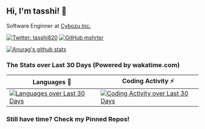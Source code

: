 ## Hi, I'm tasshi! 👋
Software Enginner at [Cybozu Inc.](https://github.com/cybozu)

[![Twitter: tasshi820](https://img.shields.io/twitter/follow/tasshi820?style=social)](https://twitter.com/tasshi820)
[![GitHub mshrtsr](https://img.shields.io/github/followers/mshrtsr?label=follow&style=social)](https://github.com/mshrtsr)
<!--
**mshrtsr/mshrtsr** is a ✨ _special_ ✨ repository because its `README.md` (this file) appears on your GitHub profile.

Here are some ideas to get you started:

- 🔭 I’m currently working on ...
- 🌱 I’m currently learning ...
- 👯 I’m looking to collaborate on ...
- 🤔 I’m looking for help with ...
- 💬 Ask me about ...
- 📫 How to reach me: ...
- 😄 Pronouns: ...
- ⚡ Fun fact: ...
-->

[![Anurag's github stats](https://github-readme-stats.vercel.app/api?username=mshrtsr&show_icons=true)](https://github.com/anuraghazra/github-readme-stats)

### The Stats over Last 30 Days (Powered by wakatime.com)
<!--
https://wakatime.com/share
-->
| Languages :wrench:                                                                                                                          | Coding Activity :zap:                                                                                                                             |
| ------------------------------------------------------------------------------------------------------------------------------------------- | ------------------------------------------------------------------------------------------------------------------------------------------------- |
| [![Languages over Last 30 Days](https://wakatime.com/share/@tasshi/f2033692-bd6a-45a9-a156-a1a44b627721.png)](https://wakatime.com/@tasshi) | [![Coding Activity over Last 30 Days](https://wakatime.com/share/@tasshi/d1782c6b-b78d-4cf6-8326-c6b958d09bc6.png)](https://wakatime.com/@tasshi) |

### Still have time? Check my Pinned Repos!

